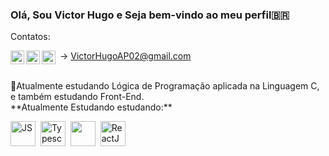 ### Olá, Sou Victor Hugo e Seja bem-vindo ao meu perfil🇧🇷


Contatos:

<a href="https://www.linkedin.com/in/victor-hugo-alves-pereira-405146208/">
  <img align="left" alt="lk" width="22px" src="https://cdn.jsdelivr.net/npm/simple-icons@v3/icons/linkedin.svg"/> 
</a>
<a href="https://www.youtube.com/channel/UCUD5Pg-XVrqS1I7dXHjdRcg">
 <img align="left" alt="yt" width="22px" src="https://cdn.jsdelivr.net/npm/simple-icons@v3/icons/youtube.svg"/></a>
 
<img align="left" alt="Gmail" width="22px" src="https://cdn.jsdelivr.net/npm/simple-icons@v3/icons/gmail.svg"/> &nbsp;-> VictorHugoAP02@gmail.com 

<br>
📖Atualmente estudando Lógica de Programação aplicada na Linguagem C, e também estudando Front-End.
<br>
**Atualmente Estudando estudando:**

<p align="left">
<img src="https://cdn.jsdelivr.net/npm/simple-icons@v3/icons/c.svg" alt="JS" width="40" height="40"/>&nbsp;
  <img src="https://cdn.jsdelivr.net/npm/simple-icons@v3/icons/javascript.svg" alt="Typescript" width="40" height="40" />&nbsp;
<img src="https://pngimage.net/wp-content/uploads/2019/05/html5-icon-png-white-.png" width="40" height="40" />&nbsp;
    <img src="https://w7.pngwing.com/pngs/1008/538/png-transparent-web-development-html-cascading-style-sheets-css3-world-wide-web-angle-web-design-logo.png" alt="ReactJS" width="40" height="40"/>&nbsp;

